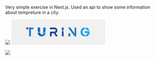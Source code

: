 Very simple exercise in Next.js.
Used an api to show some information about tempreture in a city.
<div>
  
<img src="https://cdn.ituring.ir/research/67/logo.jpg" width="200" ></img>
<img src="https://raw.githubusercontent.com/ArminKardan/utrialv2/master/turing.png" width="300" ></img>
</div>

<img src="https://cdn.ituring.ir/research/67/uweather.jpg" width="300" ></img>
